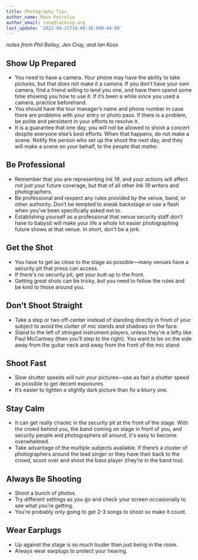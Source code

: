 ```yaml
---
title: Photography Tips
author_name: Rose Petralia
author_email: rose@lacking.org
last_update: '2022-04-21T18:00:38.000-04:00'
---
```

*notes from Phil Bailey, Jen Cray, and Ian Koss*

## Show Up Prepared

- You need to have a camera. Your phone may have the ability to take pictures, but that does not make it a camera. If you don’t have your own camera, find a friend willing to lend you one, and have them spend some time showing you how to use it. If it’s been a while since you used a camera, practice beforehand.
- You should have the tour manager’s name and phone number in case there are problems with your entry or photo pass. If there is a problem, be polite and persistent in your efforts to resolve it.
- It is a guarantee that one day, you will not be allowed to shoot a concert despite everyone else’s best efforts. When that happens, do not make a scene. Notify the person who set up the shoot the next day, and they will make a scene on your behalf, to the people that matter.

## Be Professional

- Remember that you are representing _Ink 19_, and your actions will affect not just your future coverage, but that of all other _Ink 19_ writers and photographers. 
- Be professional and respect any rules provided by the venue, band, or other authority. Don’t be tempted to sneak backstage or use a flash when you’ve been specifically asked not to. 
- Establishing yourself as a professional that venue security staff don’t have to babysit will make your life a whole lot easier photographing future shows at that venue.  In short, don’t be a jerk.

## Get the Shot

- You have to get as close to the stage as possible&mdash;many venues have a security pit that press can access.
- If there's no security pit, get your butt up to the front. 
- Getting great shots can be tricky, but you need to follow the rules and be kind to those around you.

## Don’t Shoot Straight

- Take a step or two off-center instead of standing directly in front of your subject to avoid the clutter of mic stands and shadows on the face. 
- Stand to the left of stringed instrument players, unless they're a lefty like Paul McCartney (then you’ll step to the right). You want to be on the side away from the guitar neck and away from the front of the mic stand.

## Shoot Fast

- Slow shutter speeds will ruin your pictures&mdash;use as fast a shutter speed as possible to get decent exposures.  
- It’s easier to lighten a slightly dark picture than fix a blurry one.

## Stay Calm

- It can get really chaotic in the security pit at the front of the stage. With the crowd behind you, the band coming on stage in front of you, and security people and photographers all around, it's easy to become overwhelmed.
- Take advantage of the multiple subjects available. If there’s a cluster of photographers around the lead singer or they have their back to the crowd, scoot over and shoot the bass player (they’re in the band too). 

## Always Be Shooting

- Shoot a bunch of photos.  
- Try different settings as you go and check your screen occasionally to see what you’re getting.  
- You’re probably only going to get 2-3 songs to shoot so make it count.

## Wear Earplugs

- Up against the stage is so much louder than just being in the room.  
- Always wear earplugs to protect your hearing.

&nbsp;
